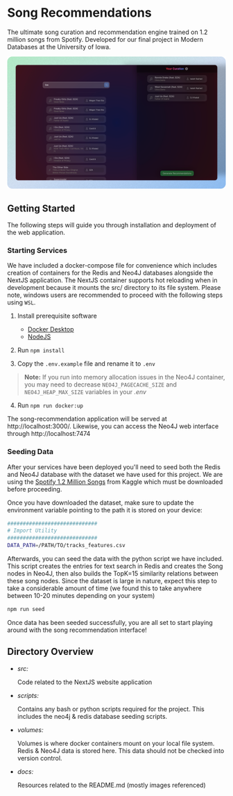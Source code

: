# Song Recommendations
The ultimate song curation and recommendation engine trained on 1.2 million songs from Spotify. Developed for our final project in Modern Databases at the University of Iowa.



<p align="center">
  <img src="docs/title_image.png" width="600" />
</p>

## Getting Started
The following steps will guide you through installation and deployment of the web application.

### Starting Services
We have included a docker-compose file for convenience which includes creation of containers for the Redis and Neo4J databases alongside the NextJS application. The NextJS container supports hot reloading when in development because it mounts the src/ directory to its file system. Please note, windows users are recommended to proceed with the following steps using `WSL`.

1. Install prerequisite software

   - [Docker Desktop](https://www.docker.com/products/docker-desktop/)
   - [NodeJS](https://nodejs.org/en)

2. Run `npm install`
3. Copy the `.env.example` file and rename it to `.env`
> **Note:** If you run into memory allocation issues in the Neo4J container, you may need to decrease `NEO4J_PAGECACHE_SIZE` and `NEO4J_HEAP_MAX_SIZE` variables in your *.env*
4. Run `npm run docker:up`


The song-recommendation application will be served at http://localhost:3000/. Likewise, you can access the Neo4J web interface through http://localhost:7474

### Seeding Data

After your services have been deployed you'll need to seed both the Redis and Neo4J database with the dataset we have used for this project. We are using the [Spotify 1.2 Million Songs](https://www.kaggle.com/datasets/rodolfofigueroa/spotify-12m-songs/) from Kaggle which must be downloaded before proceeding.

Once you have downloaded the dataset, make sure to update the environment variable pointing to the path it is stored on your device:
```sh
#############################
# Import Utility
#############################
DATA_PATH=/PATH/TO/tracks_features.csv
```

Afterwards, you can seed the data with the python script we have included. This script creates the entries for text search in Redis and creates the Song nodes in Neo4J, then also builds the TopK=15 similarity relations between these song nodes. Since the dataset is large in nature, expect this step to take a considerable amount of time (we found this to take anywhere between 10-20 minutes depending on your system)
```sh
npm run seed
```
Once data has been seeded successfully, you are all set to start playing around with the song recommendation interface!


## Directory Overview
- *src:*
  
   Code related to the NextJS website application

- *scripts:*
   
   Contains any bash or python scripts required for the project. This includes the neo4j & redis database seeding scripts.

- *volumes:*

   Volumes is where docker containers mount on your local file system. Redis & Neo4J data is stored here. This data should not be checked into version control.

- *docs:*

   Resources related to the README.md (mostly images referenced)